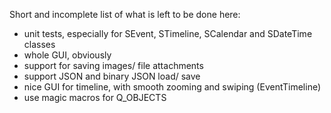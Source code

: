 Short and incomplete list of what is left to be done here:

- unit tests, especially for SEvent, STimeline, SCalendar and SDateTime classes
- whole GUI, obviously
- support for saving images/ file attachments
- support JSON and binary JSON load/ save
- nice GUI for timeline, with smooth zooming and swiping (EventTimeline)
- use magic macros for Q_OBJECTS
